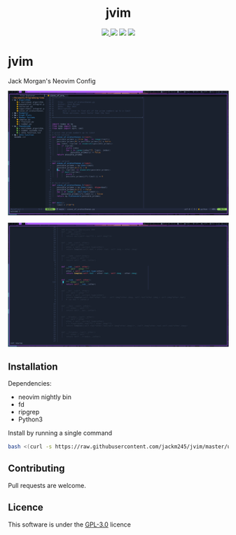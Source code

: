 <h1 align="center"> jvim </h1>

<p align="center">
  <a href="https://github.com/jackm245/"><img src="https://img.shields.io/badge/author-Jack%20Morgan-brightgreen"/>
  <a href="https://github.com/jackm245/"><img src="https://img.shields.io/badge/build-passing-brightgreen"/></a>
  <a href="https://github.com/jackm245/"><img src="https://img.shields.io/badge/version-v1.0-brightgreen"/></a>
  <a href="https://github.com/jackm245/"><img src="https://img.shields.io/badge/license-GPL%203.0-brightgreen"/></a>
</p>

# jvim
Jack Morgan's Neovim Config

![Image 1](media/jvim_scrot_1.png)

![Image 2](media/jvim_scrot_2.png)

## Installation

Dependencies:
 - neovim nightly bin
 - fd
 - ripgrep
 - Python3

Install by running a single command
<br>
``` bash
bash <(curl -s https://raw.githubusercontent.com/jackm245/jvim/master/utils/installer/install.sh)
```

## Contributing

Pull requests are welcome.

## Licence

This software is under the [GPL-3.0](https://choosealicense.com/licenses/gpl-3.0/) licence

